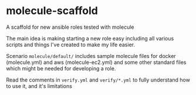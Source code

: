 # molecule-scaffold
A scaffold for new ansible roles tested with molecule

The main idea is making starting a new role easy including all various scripts and things I've created to make my life easier.

Scenario ```molecule/default/``` includes sample molecule files for docker (molecule.yml) and aws (molecule-ec2.yml) and some other standard files which might be needed for developing a role.

Read the comments in ```verify.yml``` and ```verify/*.yml``` to fully understand how to use it, and it's limitations
